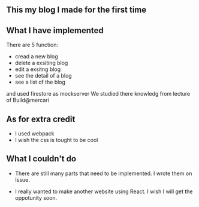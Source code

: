 ## This my blog I made for the first time

## What I have implemented

There are 5 function:

- cread a new blog
- delete a exsiting blog
- edit a exsitng blog
- see the detail of a blog
- see a list of the blog

and used firestore as mockserver
We studied there knowledg from lecture of Build@mercari

## As for extra credit
- I used webpack
- I wish the css is tought to be cool

## What I couldn't do

- There are still many parts that need to be implemented. I wrote them on Issue.

- I really wanted to make another website using React. I wish I will get the oppotunity soon.
